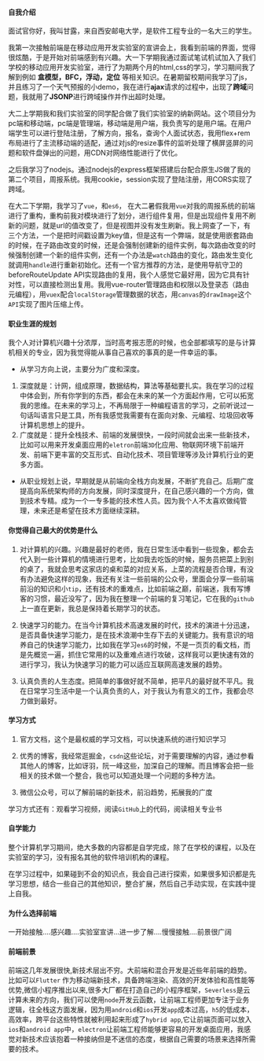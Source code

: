 #### 自我介绍

面试官你好，我叫甘露，来自西安邮电大学，是软件工程专业的一名大三的学生。

我第一次接触前端是在移动应用开发实验室的宣讲会上，我看到前端的界面，觉得很炫酷，于是开始对前端感到有兴趣。大一下学期我通过面试笔试机试加入了我们学校的移动应用开发实验室，进行了为期两个月的html,css的学习，学习期间我了解到例如 **盒模型，BFC，浮动，定位** 等相关知识。在暑期留校期间我学习了js，并且练习了一个天气预报的小demo，我在进行**ajax**请求的过程中，出现了**跨域**问题，我就用了**JSONP**进行跨域操作并作出超时处理。

大二上学期我和我们实验室的同学配合做了我们实验室的纳新网站。这个项目分为pc端和移动端，pc端是管理端，移动端是用户端，我负责写的是用户端。在用户端学生可以进行登陆注册，了解方向，报名，查询个人面试状态，我用flex+rem布局进行了主流移动端的适配，通过对js的resize事件的监听处理了横屏竖屏的问题和软件盘弹出的问题，用CDN对网络性能进行了优化。

之后我学习了nodejs。通过nodejs的express框架搭建后台配合原生JS做了我的第二个项目，周报系统。我用cookie，session实现了登陆注册，用CORS实现了跨域。

在大二下学期，我学习了`vue`，和`es6`， 在大二暑假我用`vue`对我的周报系统的前端进行了重构，重构前我对模块进行了划分，进行组件复用，但是出现组件复用不刷新的问题，就是url的值改变了，但是视图并没有发生刷新。我上网查了一下，有三个方法，一个是把时间戳设置为key值，但是这有一个弊端，就是使用嵌套路由的时候，在子路由改变的时候，还是会强制创建新的组件实例，每次路由改变的时候强制创建一个新的组件实例，还有一个办法是`watch`路由的变化，路由发生变化就调用`handle`进行重新初始化。还有一个官方推荐的方法，是使用导航守卫的beforeRouteUpdate API实现路由的复用，我个人感觉它最好用，因为它具有针对性，可以直接检测出复用。我用vue-router管理路由和权限以及登录态（路由元编程），用`vuex`配合`localStorage`管理数据的状态，用`canvas`的`drawImage`这个`API`实现了图片压缩上传。

#### 职业生涯的规划

我个人对计算机兴趣十分浓厚，当时高考报志愿的时候，也全部都填写的是与计算机相关的专业，因为我觉得能从事自己喜欢的事真的是一件幸运的事。

- 从学习方向上说，主要分为广度和深度。

1. 深度就是：计网，组成原理，数据结构，算法等基础要扎实。我在学习的过程中体会到，所有你学到的东西，都会在未来的某一个方面起作用，它可以拓宽我的思维。在未来的学习上，不再局限于一种编程语言的学习，之前听说过一句话叫语言只是工具，所有我感觉我需要有在面向对象、元编程、垃圾回收等计算机思想上的提升。
2. 广度就是：提升全栈技术、前端的发展很快，一段时间就会出来一些新技术，比如可以用来开发桌面应用的`eletron`前端`3D`化应用、物联网环境下前端开发、前端下更丰富的交互形式、自动化技术、项目管理等涉及计算机行业的更多方面。

- 从职业规划上说，早期就是从前端向全栈方向发展，不断扩充自己。后期广度提高向系统架构师的方向发展，同时深度提升，在自己感兴趣的一个方向，做到技术专精。成为一个一专多能的技术性人员。因为我个人不太喜欢做纯管理，未来还是希望在技术方面继续深耕。

#### 你觉得自己最大的优势是什么

1. 对计算机的兴趣。兴趣是最好的老师，我在日常生活中看到一些现象，都会去代入到一些计算机的情境进行思考，比如我去吃饭的时候，服务员把菜上到别的桌了，我就会思考这家店的桌和菜的对应关系，上菜的流程是否合理，有没有办法避免这样的现象，我还有关注一些前端的公众号，里面会分享一些前端前沿的知识和小`tip`，还有技术的重难点，比如前端之巅，前端迷，我有写博客的习惯，最近没写了，因为我在整理一个前端的复习笔记，它在我的`github`上一直在更新，我总是保持着长期学习的状态。

2. 快速学习的能力。在当今计算机技术高速发展的时代，技术的演进十分迅速，是否具备快速学习能力，是在技术浪潮中生存下去的关键能力。我有意识的培养自己的快速学习能力，比如我在学习`es6`的时候，不是一页页的看文档，而是先概览一遍，抓住它常用的以及重难点进行攻破，这样我可以更快速有效的进行学习，我认为快速学习的能力可以适应互联网高速发展的趋势。

3. 认真负责的人生态度。把简单的事做好就不简单，把平凡的最好就不平凡。我在日常学习生活中是一个认真负责的人，对于我认为有意义的工作，我都会尽力做到最好。

#### 学习方式

1. 官方文档，这个是最权威的学习文档，可以快速系统的进行知识学习

2. 优秀的博客，我经常逛掘金，`csdn`这些论坛，对于需要理解的内容，通过参看其他人的博客，比如讶羽，阮一峰这些，加深自己的理解。而且博客会把一些相关的技术做一个整合，我也可以知道处理一个问题的多种方法。

3. 微信公众号，可以了解前端的新技术，前沿趋势，拓展我的广度

学习方式还有：观看学习视频，阅读`GitHub`上的代码，阅读相关专业书

#### 自学能力

整个计算机学习期间，绝大多数的内容都是自学完成，除了在学校的课程，以及在实验室的学习，没有报名其他的软件培训机构的课程。

在学习过程中，如果碰到不会的知识点，我会自己进行探索，如果很多知识都是先学习思想，结合一些自己的其他知识，整合扩展，然后自己手动实现，在实践中提上自我。

#### 为什么选择前端

一开始接触....感兴趣....实验室宣讲...进一步了解....慢慢接触....前景很广阔

#### 前端前景

前端这几年发展很快,新技术层出不穷。大前端和混合开发是近些年前端的趋势。比如可以`Flutter` 作为移动端新技术，具备跨端渲染、高效的开发体验和高性能等优势,微信小程序推出以来,很多大厂都在打造自己的小程序框架，`Severless`是云计算未来的方向，我们可以使用`node`开发云函数，让前端工程师更加专注于业务逻辑，往全栈这方面发展，因为用`android`和`ios`开发`app`成本过高，`h5`的低成本，高效率，跨平台这些特性就被利用起来形成了`hybrid app`,它让前端页面可以放入`ios`和`android app`中，`electron`让前端工程师能够更容易的开发桌面应用，我感觉对新技术应该抱着一种接纳但是不迷信的态度，根据自己需要的场景来选择所需要的技术。

 